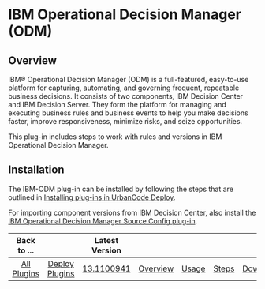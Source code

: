 
IBM Operational Decision Manager (ODM)
======================================


Overview
--------


IBM® Operational Decision Manager (ODM) is a full-featured, easy-to-use platform for capturing, automating, and governing frequent, repeatable business decisions. It consists of two components, IBM Decision Center and IBM Decision Server. They form the platform for managing and executing business rules and business events to help you make decisions faster, improve responsiveness, minimize risks, and seize opportunities.


This plug-in includes steps to work with rules and versions in IBM Operational Decision Manager.


Installation
------------


The IBM-ODM plug-in can be installed by following the steps that are outlined in [Installing plug-ins in UrbanCode Deploy](https://www.urbancode.com/resource/installing-plug-ins-in-urbancode-products/ "Installing plug-ins in UrbanCode Deploy").


For importing component versions from IBM Decision Center, also install the [IBM Operational Decision Manager Source Config plug-in](https://developer.ibm.com/urbancode/plugin/ibm-operational-decision-manager-source-config/ "IBM Operational Decision Manager Source Config plug-in").








|Back to ...||Latest Version|||||
| :---: | :---: | :---: | :---: | :---: | :---: | :---: |
|[All Plugins](../../index.md)|[Deploy Plugins](../README.md)|[13.1100941](https://raw.githubusercontent.com/UrbanCode/IBM-UCD-PLUGINS/main/files/ibm-odm/ibm-odm-13.1100941.zip)|[Overview](overview.md)|[Usage](usage.md)|[Steps](steps.md)|[Downloads](downloads.md)|
